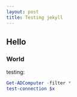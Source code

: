 ```yaml
---
layout: post
title: Testing jekyll
---
```

## Hello
### World

testing:

```powershell
Get-ADComputer -filter *
test-connection $x
```
